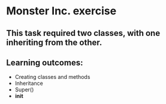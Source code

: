 # Monster Inc. exercise

## This task required two classes, with one inheriting from the other.

## Learning outcomes:

- Creating classes and methods
- Inheritance
- Super()
- __init__

